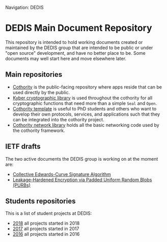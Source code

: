 Navigation: DEDIS

# DEDIS Main Document Repository

This repository is intended to hold working documents
created or maintained by the DEDIS group that are
intended to be public or under "open source" development,
and have no better place to be.
Some documents may well start here and move elsewhere later.

## Main repositories

- [Cothority](https://github.com/dedis/cothority/tree/documentation) is the
public-facing repository where apps reside that can be used directly by the public.
- [Kyber cryptographic library](https://github.com/dedis/kyber) is used throughout
the cothority for all cryptographic functions that need more than a simple `Seal`
and `Open`.
- [Cothority template](https://github.com/dedis/cothority_template/wiki) is useful
to PhD students and others who want to develop their own protocols, services,
and applications such that they can be integrated into the cothority project.
- [Cothority network library](https://github.com/dedis/onet/wiki) holds all the
basic networking code used by the cothority framework.

## IETF drafts

The two active documents the DEDIS group is working on at the moment are:

- [Collective Edwards-Curve Signature
  Algorithm](https://github.com/dedis/doc/cosi)
- [Leakage-Hardened Encryption via Padded Uniform Random Blobs
  (PURBs)](https://github.com/dedis/doc/purb)

## Students repositories

This is a list of student projects at DEDIS:

- [2018](https://github.com/dedis/student_18) all projects started in 2018
- [2017](https://github.com/dedis/student_17) all projects started in 2017
- [2016](https://github.com/dedis/student_16) all projects started in 2016
